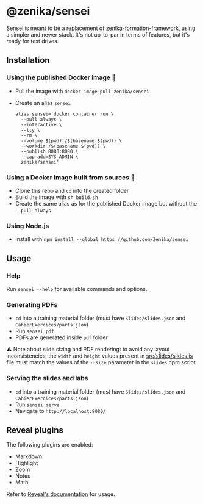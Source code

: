 # @zenika/sensei

Sensei is meant to be a replacement of [zenika-formation-framework](https://github.com/Zenika/zenika-formation-framework/),
using a simpler and newer stack. It's not up-to-par in terms of features, but it's ready for test drives.

## Installation

### Using the published Docker image 🐳

- Pull the image with `docker image pull zenika/sensei`
- Create an alias `sensei`

    ```shell
    alias sensei='docker container run \
      --pull always \
      --interactive \
      --tty \
      --rm \
      --volume $(pwd):/$(basename $(pwd)) \
      --workdir /$(basename $(pwd)) \
      --publish 8080:8080 \
      --cap-add=SYS_ADMIN \
      zenika/sensei'
    ```

### Using a Docker image built from sources 🐳

- Clone this repo and `cd` into the created folder
- Build the image with `sh build.sh`
- Create the same alias as for the published Docker image but without the `--pull always`

### Using Node.js

- Install with `npm install --global https://github.com/Zenika/sensei`

## Usage

### Help

Run `sensei --help` for available commands and options.

### Generating PDFs

- `cd` into a training material folder (must have `Slides/slides.json` and `CahierExercices/parts.json`)
- Run `sensei pdf`
- PDFs are generated inside `pdf` folder

⚠️ Note about slide sizing and PDF rendering: to avoid any layout inconsistencies, the `width` and `height` values present in [src/slides/slides.js](src/slides/slides.js) file must match the values of the `--size` parameter in the `slides` npm script

### Serving the slides and labs

- `cd` into a training material folder (must have `Slides/slides.json` and `CahierExercices/parts.json`)
- Run `sensei serve`
- Navigate to `http://localhost:8080/`

## Reveal plugins

The following plugins are enabled:
 - Markdown
 - Highlight
 - Zoom
 - Notes
 - Math

Refer to [Reveal's documentation](https://revealjs.com/plugins/#built-in-plugins) for usage.
